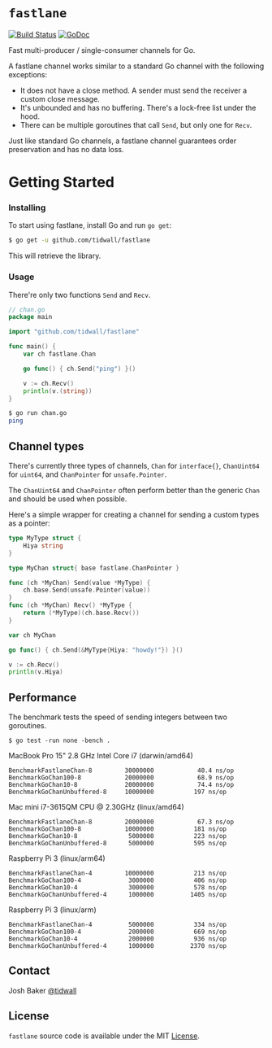 # `fastlane`

[![Build Status](https://img.shields.io/travis/tidwall/fastlane.svg?style=flat-square)](https://travis-ci.org/tidwall/fastlane)
[![GoDoc](https://img.shields.io/badge/api-reference-blue.svg?style=flat-square)](https://godoc.org/github.com/tidwall/fastlane)


Fast multi-producer / single-consumer channels for Go.

A fastlane channel works similar to a standard Go channel with the following exceptions:

- It does not have a close method. A sender must send the receiver a custom close message.
- It's unbounded and has no buffering. There's a lock-free list under the hood.
- There can be multiple goroutines that call `Send`, but only one for `Recv`.

Just like standard Go channels, a fastlane channel guarantees order preservation and has no data loss.

# Getting Started

### Installing

To start using fastlane, install Go and run `go get`:

```sh
$ go get -u github.com/tidwall/fastlane
```

This will retrieve the library.

### Usage

There're only two functions `Send` and `Recv`.

```go
// chan.go
package main

import "github.com/tidwall/fastlane"

func main() {
	var ch fastlane.Chan

	go func() { ch.Send("ping") }()

	v := ch.Recv()
	println(v.(string))
}
```

```sh
$ go run chan.go 
ping
```


## Channel types

There's currently three types of channels, `Chan` for `interface{}`, `ChanUint64` for `uint64`, and `ChanPointer` for `unsafe.Pointer`.

The `ChanUint64` and `ChanPointer` often perform better than the generic `Chan` and should be used when possible.

Here's a simple wrapper for creating a channel for sending a custom types as a pointer:

```go
type MyType struct {
	Hiya string
}

type MyChan struct{ base fastlane.ChanPointer }

func (ch *MyChan) Send(value *MyType) {
	ch.base.Send(unsafe.Pointer(value))
}
func (ch *MyChan) Recv() *MyType {
	return (*MyType)(ch.base.Recv())
}
```

```go
var ch MyChan

go func() { ch.Send(&MyType{Hiya: "howdy!"}) }()

v := ch.Recv()
println(v.Hiya)
```

## Performance

The benchmark tests the speed of sending integers between two goroutines.

```
$ go test -run none -bench .
``` 

MacBook Pro 15" 2.8 GHz Intel Core i7 (darwin/amd64)

```
BenchmarkFastlaneChan-8       	30000000	        40.4 ns/op
BenchmarkGoChan100-8          	20000000	        68.9 ns/op
BenchmarkGoChan10-8           	20000000	        74.4 ns/op
BenchmarkGoChanUnbuffered-8   	10000000	       197 ns/op
```

Mac mini i7-3615QM CPU @ 2.30GHz (linux/amd64)

```
BenchmarkFastlaneChan-8       	20000000	        67.3 ns/op
BenchmarkGoChan100-8          	10000000	       181 ns/op
BenchmarkGoChan10-8           	 5000000	       223 ns/op
BenchmarkGoChanUnbuffered-8   	 5000000	       595 ns/op
```

Raspberry Pi 3 (linux/arm64)

```
BenchmarkFastlaneChan-4       	10000000	       213 ns/op
BenchmarkGoChan100-4          	 3000000	       406 ns/op
BenchmarkGoChan10-4           	 3000000	       578 ns/op
BenchmarkGoChanUnbuffered-4   	 1000000	      1405 ns/op
```

Raspberry Pi 3 (linux/arm)

```
BenchmarkFastlaneChan-4       	 5000000	       334 ns/op
BenchmarkGoChan100-4          	 2000000	       669 ns/op
BenchmarkGoChan10-4           	 2000000	       936 ns/op
BenchmarkGoChanUnbuffered-4   	 1000000	      2370 ns/op
```

## Contact

Josh Baker [@tidwall](http://twitter.com/tidwall)

## License

`fastlane` source code is available under the MIT [License](/LICENSE).

